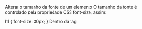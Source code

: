Alterar o tamanho da fonte de um elemento
O tamanho da fonte é controlado pela propriedade CSS font-size, assim:

h1 {
  font-size: 30px;
}
Dentro da tag <style> que contém a classe red-text, crie um seletor de elementos p e defina a propriedade font-size com o valor de 16px.

Entre as tags style, defina a propriedade font-size com o valor de 16px no seletor CSS p que você criou. O zoom do navegador e do texto devem estar em 100%.